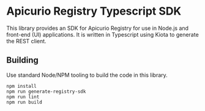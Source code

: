 # Apicurio Registry Typescript SDK
This library provides an SDK for Apicurio Registry for use in Node.js and front-end (UI)
applications.  It is written in Typescript using Kiota to generate the REST client.

## Building
Use standard Node/NPM tooling to build the code in this library.

```
npm install
npm run generate-registry-sdk
npm run lint
npm run build
```
